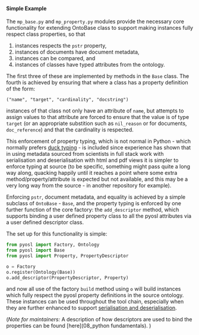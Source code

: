 #### Simple Example

The `mp_base.py` and `mp_property.py` modules provide the necessary core functionality for extending 
OntoBase class to support making instances fully respect class properties, so that 

1. instances respects the `pstr` property,
1. instances of documents have document metadata, 
1. instances can be compared, and
1. instances of classes have typed attributes from the ontology.

The first three of these are implemented by methods in the ``Base`` class. The fourth
is achieved by ensuring that where a class has a property definition of the form:

```("name", "target", "cardinality", "docstring")```

instances of that class not only have an attribute of `name`, but attempts to assign
values to that attribute are forced to ensure that the value is of type `target` 
(or an appropriate substition such as `nil_reason` or for documents, `doc_reference`)
and that the cardinality is respected.

This enforcement of property typing, which is not normal in Python - which normally 
prefers [duck typing](https://en.wikipedia.org/wiki/Duck_typing) - is included since 
experience has shown that in using metadata sourced from scientists in full stack work 
with  serialisation and deserialisation with html and pdf views it is simpler to enforce 
typing at source (to be specific, something might pass quite a long way along, quacking
happily until it reaches a point where some extra method/property/attribute is expected
but not available, and this may be a very long way from the source - in another
repository for example).

Enforcing `pstr`, document metadata,  and equality is achieved by a simple subclass of `OntoBase` - `Base`, 
and the property typing is enforced by one further function of the core factory: 
the `add_descriptor` method, which supports binding a user defined property class to all the
pyosl attributes via a user defined descriptor class. 

The set up for this functionality is simple:

```python
from pyosl import Factory, Ontology
from pyosl import Base
from pyosl import Property, PropertyDescriptor

o = Factory
o.register(Ontology(Base))
o.add_descriptor(PropertyDescriptor, Property)
```

and now all use of the factory `build` method using `o` will build instances which fully
respect the pyosl property definitions in the source ontology. These instances can be used
throughout the tool chain, especially when they are further enhanced to support
[serialisation and deserialisation](07_serialisation.md).

(_Note for maintainers:_ A description of how descriptors are used to bind the properties can be found [here](08_python fundamentals).
)



